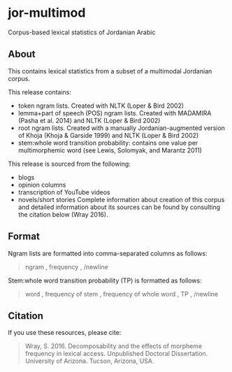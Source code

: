 # jor-multimod
Corpus-based lexical statistics of Jordanian Arabic

## About
This contains lexical statistics from a subset of a multimodal Jordanian corpus. 

This release contains:
- token ngram lists. Created with NLTK (Loper & Bird 2002)
- lemma+part of speech (POS) ngram lists. Created with MADAMIRA (Pasha et al. 2014) and NLTK (Loper & Bird 2002)
- root ngram lists. Created with a manually Jordanian-augmented version of Khoja (Khoja & Garside 1999) and NLTK (Loper & Bird 2002)
- stem:whole word transition probability: contains one value per multimorphemic word (see Lewis, Solomyak, and Marantz 2011)

This release is sourced from the following:
- blogs
- opinion columns
- transcription of YouTube videos
- novels/short stories
Complete information about creation of this corpus and detailed information about its sources can be found by consulting the citation below (Wray 2016).

## Format

Ngram lists are formatted into comma-separated columns as follows:

> ngram , frequency , /newline

Stem:whole word transition probability (TP) is formatted as follows:

> word , frequency of stem , frequency of whole word , TP , /newline

## Citation
If you use these resources, please cite: 

> Wray, S. 2016. Decomposability and the effects of morpheme frequency in lexical access. Unpublished Doctoral Dissertation. University of Arizona. Tucson, Arizona, USA.
